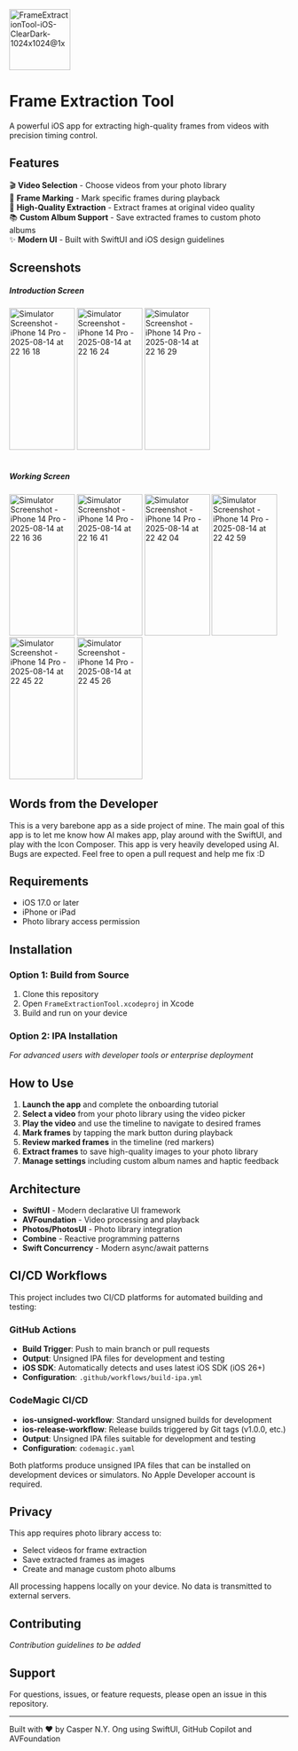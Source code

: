 <img width="110" height="110" alt="FrameExtractionTool-iOS-ClearDark-1024x1024@1x" src="https://github.com/user-attachments/assets/106a77c4-2cc5-4d6f-a226-9692e072935a" />

# Frame Extraction Tool

A powerful iOS app for extracting high-quality frames from videos with precision timing control.

## Features

🎬 **Video Selection** - Choose videos from your photo library  
📍 **Frame Marking** - Mark specific frames during playback  
💾 **High-Quality Extraction** - Extract frames at original video quality  
📚 **Custom Album Support** - Save extracted frames to custom photo albums  
✨ **Modern UI** - Built with SwiftUI and iOS design guidelines  

## Screenshots
##### Introduction Screen
<img width="117.9" height="255.6" alt="Simulator Screenshot - iPhone 14 Pro - 2025-08-14 at 22 16 18" src="https://github.com/user-attachments/assets/ea1d14c1-40a3-492f-b828-087863a829c1" />
<img width="117.9" height="255.6" alt="Simulator Screenshot - iPhone 14 Pro - 2025-08-14 at 22 16 24" src="https://github.com/user-attachments/assets/6f30dc3f-249d-4d76-b666-55ddfecf2f8f" />
<img width="117.9" height="255.6" alt="Simulator Screenshot - iPhone 14 Pro - 2025-08-14 at 22 16 29" src="https://github.com/user-attachments/assets/d2b33aa8-1b94-412a-a642-210eaf83cf9a" />
<br></br>

##### Working Screen
<img width="117.9" height="255.6" alt="Simulator Screenshot - iPhone 14 Pro - 2025-08-14 at 22 16 36" src="https://github.com/user-attachments/assets/93e679fb-df55-43a6-82be-7b48051c87a4" />
<img width="117.9" height="255.6" alt="Simulator Screenshot - iPhone 14 Pro - 2025-08-14 at 22 16 41" src="https://github.com/user-attachments/assets/0654c714-08db-444e-aee9-1286d4701976" />
<img width="117.9" height="255.6" alt="Simulator Screenshot - iPhone 14 Pro - 2025-08-14 at 22 42 04" src="https://github.com/user-attachments/assets/2ee22adf-afa8-4cf3-81fd-9630d57f787e" />
<img width="117.9" height="255.6" alt="Simulator Screenshot - iPhone 14 Pro - 2025-08-14 at 22 42 59" src="https://github.com/user-attachments/assets/54abc9f5-ae45-4f3d-9b0f-72599b2c3465" />
<img width="117.9" height="255.6" alt="Simulator Screenshot - iPhone 14 Pro - 2025-08-14 at 22 45 22" src="https://github.com/user-attachments/assets/5fd9de52-d3aa-41bd-a1a5-d2df571de886" />
<img width="117.9" height="255.6" alt="Simulator Screenshot - iPhone 14 Pro - 2025-08-14 at 22 45 26" src="https://github.com/user-attachments/assets/2c61380a-3496-4f59-8eb8-82cc6bd2f2f7" />

## Words from the Developer 
This is a very barebone app as a side project of mine. The main goal of this app is to let me know how AI makes app, play around with the SwiftUI, and play with the Icon Composer. This app is very heavily developed using AI. Bugs are expected. Feel free to open a pull request and help me fix :D 

## Requirements

- iOS 17.0 or later
- iPhone or iPad
- Photo library access permission

## Installation

### Option 1: Build from Source
1. Clone this repository
2. Open `FrameExtractionTool.xcodeproj` in Xcode
3. Build and run on your device

### Option 2: IPA Installation
*For advanced users with developer tools or enterprise deployment*

## How to Use

1. **Launch the app** and complete the onboarding tutorial
2. **Select a video** from your photo library using the video picker
3. **Play the video** and use the timeline to navigate to desired frames
4. **Mark frames** by tapping the mark button during playback
5. **Review marked frames** in the timeline (red markers)
6. **Extract frames** to save high-quality images to your photo library
7. **Manage settings** including custom album names and haptic feedback

## Architecture

- **SwiftUI** - Modern declarative UI framework
- **AVFoundation** - Video processing and playback
- **Photos/PhotosUI** - Photo library integration
- **Combine** - Reactive programming patterns
- **Swift Concurrency** - Modern async/await patterns

## CI/CD Workflows

This project includes two CI/CD platforms for automated building and testing:

### GitHub Actions
- **Build Trigger**: Push to main branch or pull requests
- **Output**: Unsigned IPA files for development and testing
- **iOS SDK**: Automatically detects and uses latest iOS SDK (iOS 26+)
- **Configuration**: `.github/workflows/build-ipa.yml`

### CodeMagic CI/CD
- **ios-unsigned-workflow**: Standard unsigned builds for development
- **ios-release-workflow**: Release builds triggered by Git tags (v1.0.0, etc.)
- **Output**: Unsigned IPA files suitable for development and testing
- **Configuration**: `codemagic.yaml`

Both platforms produce unsigned IPA files that can be installed on development devices or simulators. No Apple Developer account is required.

## Privacy

This app requires photo library access to:
- Select videos for frame extraction
- Save extracted frames as images
- Create and manage custom photo albums

All processing happens locally on your device. No data is transmitted to external servers.

## Contributing

*Contribution guidelines to be added*

## Support

For questions, issues, or feature requests, please open an issue in this repository.

---

Built with ❤️ by Casper N.Y. Ong using SwiftUI, GitHub Copilot and AVFoundation
